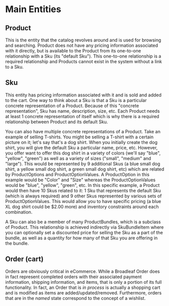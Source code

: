 # Main Entities

## <a name="wiki-product"></a> Product
This is the entity that the catalog revolves around and is used for browsing and searching. Product does not have any pricing information associated with it directly, but is available to the Product from its one-to-one relationship with a Sku (its "default Sku"). This one-to-one relationship is a required relationship and Products cannot exist in the system without a link to a Sku.

## <a name="wiki-sku"></a> Sku
This entity has pricing information associated with it and is sold and added to the cart. One way to think about a Sku is that a Sku is a particular concrete representation of a Product. Because of this "concrete representation",  Sku has name, description, size, etc. Each Product needs at least 1 concrete representation of itself which is why there is a required relationship between Product and its default Sku.

You can also have multiple concrete representations of a Product. Take an example of selling T-shirts. You might be selling a T-shirt with a certain picture on it; let's say that's a dog shirt. When you initially create the dog shirt, you will give the default Sku a particular name, price, etc. However, you offer want to offer this dog shirt in a variety of colors (we'll say "blue", "yellow", "green") as well as a variety of sizes ("small", "medium" and "large"). This would be represented by 9 additional Skus (a blue small dog shirt, a yellow small dog shirt, a green small dog shirt, etc) which are related by ProductOptions and ProductOptionValues. A ProductOption in this example would be "Color" and "Size" whereas the ProductOptionValues would be "blue", "yellow", "green", etc. In this specific example, a Product would then have 10 Skus related to it: 1 Sku that represents the default Sku (which is always required) and 9 other Skus represented by various sets of ProductOptionValues. This would allow you to have specific pricing (a blue XL dog shirt could be $2.00 more) and inventory constraints around each combination.

A Sku can also be a member of many ProductBundles, which is a subclass of Product. This relationship is achieved indirectly via SkuBundleItem where you can optionally set a discounted price for selling the Sku as a part of the bundle, as well as a quantity for how many of that Sku you are offering in the bundle.

## <a name="wiki-order"></a>Order (cart)
Orders are obviously critical in eCommerce. While a Broadleaf Order does in fact represent completed orders with their associated payment information, shipping information, and items, that is only a portion of its full functionality. In fact, an Order that is *in process* is actually a shopping cart and is modified as items are added/updated/removed. Furthermore, orders that are in the *named* state correspond to the concept of a wishlist. 
